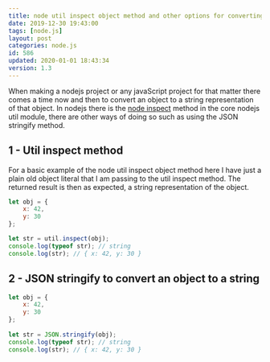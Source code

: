 ```yaml
---
title: node util inspect object method and other options for converting an object to a string.
date: 2019-12-30 19:43:00
tags: [node.js]
layout: post
categories: node.js
id: 586
updated: 2020-01-01 18:43:34
version: 1.3
---
```


When making a nodejs project or any javaScript project for that matter there comes a time now and then to convert an object to a string representation of that object. In nodejs there is the [node inspect](https://nodejs.org/en/knowledge/getting-started/how-to-use-util-inspect/) method in the core nodejs util module, there are other ways of doing so such as using the JSON stringify method.

<!-- more -->

## 1 - Util inspect method

For a basic example of the node util inspect object method here I have just a plain old object literal that I am passing to the util inspect method. The returned result is then as expected, a string representation of the object.

```js
let obj = {
    x: 42,
    y: 30
};

let str = util.inspect(obj);
console.log(typeof str); // string
console.log(str); // { x: 42, y: 30 }
```

## 2 - JSON stringify to convert an object to a string

```js
let obj = {
    x: 42,
    y: 30
};
 
let str = JSON.stringify(obj);
console.log(typeof str); // string
console.log(str); // { x: 42, y: 30 }
```